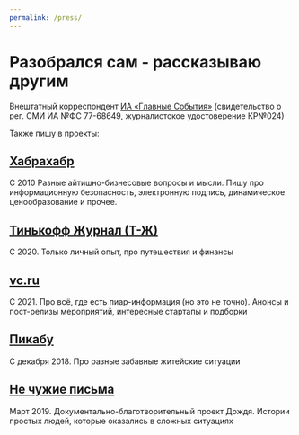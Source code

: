 ```yaml
---
permalink: /press/
---
```


# Разобрался сам - рассказываю другим

Внештатный корреспондент [ИА «Главные События»](https://glavnoe24.info/) (свидетельство о рег. СМИ ИА №ФС 77-68649, журналистское удостоверение КР№024)

Также пишу в проекты:

## [Хабрахабр](https://habr.com/ru/users/carpediem/posts/)

С 2010 Разные айтишно-бизнесовые вопросы и мысли. Пишу про информационную безопасность, электронную подпись, динамическое ценообразование и прочее.

## [Тинькофф Журнал (Т-Ж)](https://journal.tinkoff.ru/serikov/)

С 2020. Только личный опыт, про путешествия и финансы

## [vc.ru](https://vc.ru/u/855163-pavel-serikov)

C 2021. Про всё, где есть пиар-информация (но это не точно). Анонсы и пост-релизы мероприятий, интересные стартапы и подборки

## [Пикабу](https://pikabu.ru/@makezbs)

С декабря 2018. Про разные забавные житейские ситуации

## [Не чужие письмa](http://web.archive.org/web/20201125112929/https://letters.tvrain.ru/)

Март 2019. Документально-благотворительный проект Дождя. Истории простых людей, которые оказались в сложных ситуациях
